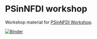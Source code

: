 # PSinNFDI workshop

Workshop material for [PSinNFDI Workshop](https://events.hifis.net/event/1503/).

[![Binder](https://notebooks.mpcdf.mpg.de/binder/badge_logo.svg)](https://notebooks.mpcdf.mpg.de/binder/v2/git/https%3A%2F%2Fgitlab.mpcdf.mpg.de%2Fsmenon%2FPSinNFDI_2024.git/HEAD?labpath=01_workflows%2Ftutorial.ipynb)
